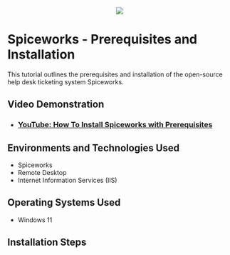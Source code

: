 <p align="center">
<img src="https://github.com/user-attachments/assets/639803c8-8b25-4e1b-9674-4054985f91b7"
</p>

<h1>Spiceworks - Prerequisites and Installation</h1>
This tutorial outlines the prerequisites and installation of the open-source help desk ticketing system Spiceworks.<br />


<h2>Video Demonstration</h2>

- ### [YouTube: How To Install Spiceworks with Prerequisites](https://youtu.be/fWX1Lj-rOa0?si=1UfaxfmKtDNqbymo)

<h2>Environments and Technologies Used</h2>

- Spiceworks
- Remote Desktop
- Internet Information Services (IIS)

<h2>Operating Systems Used </h2>

- Windows 11


<h2>Installation Steps</h2>

<p>
